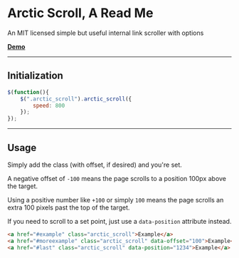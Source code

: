 # Arctic Scroll, A Read Me

An MIT licensed simple but useful internal link scroller with options

**[Demo](http://pauladamdavis.github.io/Arctic-Scroll/)**

---

## Initialization

```javascript
$(function(){
    $(".arctic_scroll").arctic_scroll({
        speed: 800
    });
});
```
---

## Usage

Simply add the class (with offset, if desired) and you're set.

A negative offset of `-100` means the page scrolls to a position 100px above the target.

Using a positive number like `+100` or simply `100` means the page scrolls an extra 100 pixels past the top of the target.

If you need to scroll to a set point, just use a `data-position` attribute instead.

```html
<a href="#example" class="arctic_scroll">Example</a>
<a href="#moreexample" class="arctic_scroll" data-offset="100">Example</a>
<a href="#last" class="arctic_scroll" data-position="1234">Example</a>
```